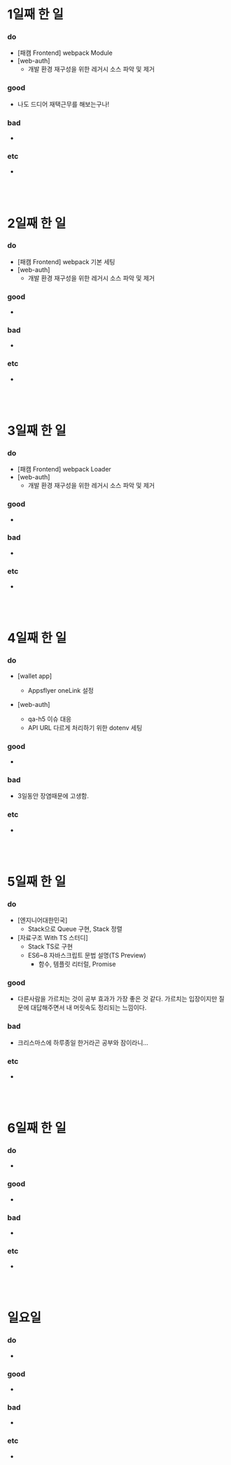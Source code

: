 # 1일째 한 일 
### do
- [패캠 Frontend] webpack Module
- [web-auth]
  - 개발 환경 재구성을 위한 레거시 소스 파악 및 제거

### good
- 나도 드디어 재택근무를 해보는구나!

### bad
- 

### etc
- 

<br /><br />

# 2일째 한 일 
### do
- [패캠 Frontend] webpack 기본 세팅
- [web-auth]
  - 개발 환경 재구성을 위한 레거시 소스 파악 및 제거

### good
-

### bad
-

### etc
-

<br /><br />

# 3일째 한 일 
### do
- [패캠 Frontend] webpack Loader
- [web-auth]
  - 개발 환경 재구성을 위한 레거시 소스 파악 및 제거

### good
-

### bad
-

### etc
-

<br /><br />

# 4일째 한 일 
### do
- [wallet app]
  - Appsflyer oneLink 설정

- [web-auth]
  - qa-h5 이슈 대응
  - API URL 다르게 처리하기 위한 dotenv 세팅

### good
- 

### bad
- 3일동안 장염때문에 고생함.

### etc
- 

<br /><br />

# 5일째 한 일 
### do
- [엔지니어대한민국]
	- Stack으로 Queue 구현, Stack 정렬
- [자료구조 With TS 스터디]
  - Stack TS로 구현
  - ES6~8 자바스크립트 문법 설명(TS Preview)
    - 함수, 템플릿 리터럴, Promise

### good
- 다른사람을 가르치는 것이 공부 효과가 가장 좋은 것 같다. 가르치는 입장이지만 질문에 대답해주면서 내 머릿속도 정리되는 느낌이다. 

### bad
- 크리스마스에 하루종일 한거라곤 공부와 잠이라니...

### etc
- 

<br /><br />

# 6일째 한 일 
### do
-

### good
-
 
### bad
-

### etc
-

<br /><br />

# 일요일
### do
-

### good
-

### bad
- 

### etc
-

<br /><br />
